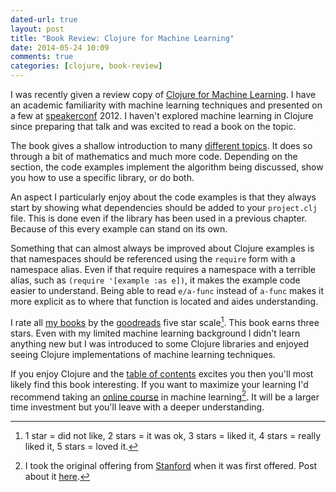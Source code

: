 ```yaml
---
dated-url: true
layout: post
title: "Book Review: Clojure for Machine Learning"
date: 2014-05-24 10:09
comments: true
categories: [clojure, book-review]
---
```


I was recently given a review copy of
[Clojure for Machine Learning](http://www.packtpub.com/clojure-for-machine-learning/book).
I have an academic familiarity with machine learning techniques and
presented on a few at [speakerconf](http://speakerconf.com/)
2012. I haven't explored machine learning in Clojure since preparing
that talk and was excited to read a book on the topic.

The book gives a shallow introduction to many
[different topics](http://www.packtpub.com/clojure-for-machine-learning/book#chapter_0).
It does so through a bit of mathematics and much more code. Depending
on the section, the code examples implement the algorithm being
discussed, show you how to use a specific library, or do both.

An aspect I particularly enjoy about the code examples is that
they always start by showing what dependencies should be added to
your `project.clj` file. This is done even if the library has been used in
a previous chapter. Because of this every example can stand on its own.

Something that can almost always be improved about Clojure
 examples is that namespaces should be referenced using the
`require` form with a namespace alias. Even if that require requires a namespace
with a terrible alias, such as `(require '[example :as e])`, it makes
the example code easier to understand. Being able to read `e/a-func`
instead of `a-func` makes it more explicit as to where that function
is located and aides understanding. 

I rate all
[my books](https://www.goodreads.com/user/show/3431614-jake-mccrary)
by the [goodreads](http://goodreads.com/) five star scale[^1]. This
book earns three stars. Even with my limited machine learning
background I didn't learn anything new but I was introduced to some
Clojure libraries and enjoyed seeing Clojure implementations of
machine learning techniques.

If you enjoy Clojure and the
[table of contents](http://www.packtpub.com/clojure-for-machine-learning/book#chapter_0)
excites you then you'll most likely find this book interesting. If you
want to maximize your learning I'd recommend taking an
[online course](https://www.coursera.org/courses?search=machine%20learning)
in machine learning[^2]. It will be a larger time investment but you'll
leave with a deeper understanding.


[^1]: 1 star = did not like, 2 stars = it was ok, 3 stars = liked it, 4 stars = really liked it, 5 stars = loved it.
[^2]: I took the original offering from [Stanford](https://www.coursera.org/course/ml) when it was first offered. Post about it [here](http://jakemccrary.com/blog/2011/12/29/reflections-on-stanfords-online-class-experiment/).
